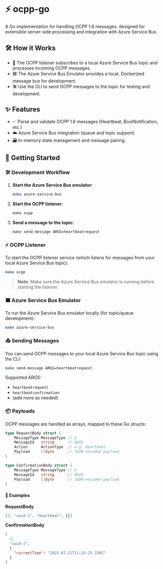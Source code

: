 # ⚡️ ocpp-go

A Go implementation for handling OCPP 1.6 messages, designed for extensible server-side processing and integration with Azure Service Bus.

## 🛠️ How it Works

- 📨 The OCPP listener subscribes to a local Azure Service Bus topic and processes incoming OCPP messages.
- 🟦 The Azure Service Bus Emulator provides a local, Dockerized message bus for development.
- 🛠️ Use the CLI to send OCPP messages to the topic for testing and development.

## ✨ Features

- ✅ Parse and validate OCPP 1.6 messages (Heartbeat, BootNotification, etc.)
- ☁️ Azure Service Bus integration (queue and topic support)
- 🗃️ In-memory state management and message pairing

## 🚀 Getting Started

### 🛠️ Development Workflow

1. **Start the Azure Service Bus emulator:**
   ```sh
   make azure-service-bus
   ```
2. **Start the OCPP listener:**
   ```sh
   make ocpp
   ```
3. **Send a message to the topic:**
   ```sh
   make send-message ARGS=heartbeatrequest
   ```

### ⚡️ OCPP Listener

To start the OCPP listener service (which listens for messages from your local Azure Service Bus topic):

```sh
make ocpp
```

> **Note:** Make sure the Azure Service Bus emulator is running before starting the listener.

### 🟦 Azure Service Bus Emulator

To run the Azure Service Bus emulator locally (for topic/queue development):

```sh
make azure-service-bus
```

### 📤 Sending Messages

You can send OCPP messages to your local Azure Service Bus topic using the CLI:

```sh
make send-message ARGS=heartbeatrequest
```

Supported ARGS:

- `heartbeatrequest`
- `heartbeatconfirmation`
- (add more as needed)

### 📦 Payloads

OCPP messages are handled as arrays, mapped to these Go structs:

```go
type RequestBody struct {
    MessageType MessageType // 2
    MessageId   string      // UUID
    Action      ActionType  // e.g. Heartbeat
    Payload     []byte      // JSON-encoded payload
}

type ConfirmationBody struct {
    MessageType MessageType // 3
    MessageId   string      // UUID
    Payload     []byte      // JSON-encoded payload
}
```

#### 📨 Examples

**RequestBody**

```json
[2, "uuid-1", "Heartbeat", {}]
```

**ConfirmationBody**

```json
[
  3,
  "uuid-1",
  {
    "currentTime": "2025-07-22T11:25:25.230Z"
  }
]
```
